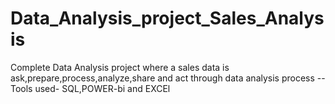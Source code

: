 # Data_Analysis_project_Sales_Analysis
Complete  Data Analysis project where a sales data is ask,prepare,process,analyze,share and act through data analysis process 
--Tools used- SQL,POWER-bi and EXCEl
